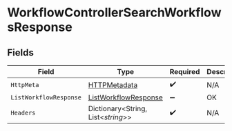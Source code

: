 # WorkflowControllerSearchWorkflowsResponse


## Fields

| Field                                                                   | Type                                                                    | Required                                                                | Description                                                             |
| ----------------------------------------------------------------------- | ----------------------------------------------------------------------- | ----------------------------------------------------------------------- | ----------------------------------------------------------------------- |
| `HttpMeta`                                                              | [HTTPMetadata](../../Models/Components/HTTPMetadata.md)                 | :heavy_check_mark:                                                      | N/A                                                                     |
| `ListWorkflowResponse`                                                  | [ListWorkflowResponse](../../Models/Components/ListWorkflowResponse.md) | :heavy_minus_sign:                                                      | OK                                                                      |
| `Headers`                                                               | Dictionary<String, List<*string*>>                                      | :heavy_check_mark:                                                      | N/A                                                                     |
